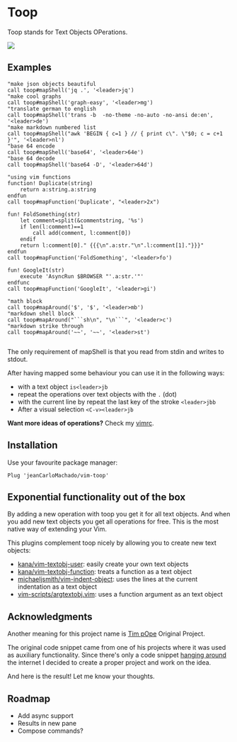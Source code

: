 # Toop

Toop stands for Text Objects OPerations.

![](https://i.imgur.com/3XnM7rj.gif)

## Examples

```vim
"make json objects beautiful
call toop#mapShell('jq .', '<leader>jq')
"make cool graphs
call toop#mapShell('graph-easy', '<leader>mg')
"translate german to english
call toop#mapShell('trans -b  -no-theme -no-auto -no-ansi de:en', '<leader>de')
"make markdown numbered list
call toop#mapShell("awk 'BEGIN { c=1 } // { print c\". \"$0; c = c+1 }'", '<leader>nl')
"base 64 encode
call toop#mapShell('base64', '<leader>64e')
"base 64 decode
call toop#mapShell('base64 -D', '<leader>64d')

"using vim functions
function! Duplicate(string)
    return a:string.a:string
endfun
call toop#mapFunction('Duplicate', "<leader>2x")

fun! FoldSomething(str)
    let comment=split(&commentstring, '%s')
    if len(l:comment)==1
        call add(comment, l:comment[0])
    endif
    return l:comment[0]." {{{\n".a:str."\n".l:comment[1]."}}}"
endfun
call toop#mapFunction('FoldSomething', '<leader>fo')

fun! GoogleIt(str)
    execute 'AsyncRun $BROWSER "'.a:str.'"'
endfunc
call toop#mapFunction('GoogleIt', '<leader>gi')

"math block
call toop#mapAround('$', '$', '<leader>mb')
"markdown shell block
call toop#mapAround("```sh\n", "\n```", '<leader>c')
"markdown strike through
call toop#mapAround('~~', '~~', '<leader>st')


```

The only requirement of mapShell is that you read from stdin and writes to stdout.

After having mapped some behaviour you can use it in the following ways:


- with a text object `is<leader>jb`
- repeat the operations over text  objects with the  `.` (dot)
- with the current line by repeat the last key of the stroke `<leader>jbb`
- After a visual selection `<C-v><leader>jb`

**Want more ideas of operations?** Check my [vimrc](https://github.com/jeanCarloMachado/vimrc/blob/26bdc03137e1a23302483888182ab4cb0de528b5/vimrc#L483).

## Installation


Use your favourite package manager:
```vim
Plug 'jeanCarloMachado/vim-toop'
```


## Exponential functionality out of the box

By adding a new operation with toop you get it for all text objects. And
when you add new text objects you get all operations for free. This is
the most native way of extending your Vim.

This plugins complement toop nicely by allowing you to create new text objects:

 - [kana/vim-textobj-user](https://github.com/kana/vim-textobj-user): easily create your own text objects
 - [kana/vim-textobj-function](https://github.com/kana/vim-textobj-function): treats a function as a text object
 - [michaeljsmith/vim-indent-object](https://github.com/michaeljsmith/vim-indent-object): uses the lines at the current indentation as a text object
 - [vim-scripts/argtextobj.vim](https://github.com/vim-scripts/argtextobj.vim): uses a function  argument as an text object


## Acknowledgments

Another meaning for this project name is [Tim pOpe](https://github.com/tpope) Original Project.

The original code snippet came from one of his projects where it was used as auxiliary functionality.
Since there's only a code snippet [hanging around](http://vim.wikia.com/wiki/Act_on_text_objects_with_custom_functions) the internet I decided to create a proper project and work on the idea.

And here is the result! Let me know your thoughts.


## Roadmap

- Add async support
- Results in new pane
- Compose commands?
